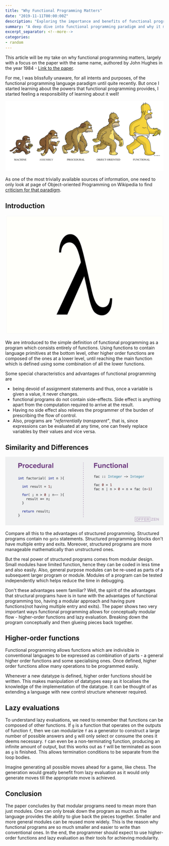 ```yaml
---
title: "Why Functional Programming Matters"
date: "2019-11-11T00:00:00Z"
description: "Exploring the importance and benefits of functional programming based on John Hughes' influential 1984 paper"
summary: "A deep dive into functional programming paradigm and why it matters, inspired by John Hughes' seminal paper"
excerpt_separator: <!--more-->
categories:
- random
---
```


This article will be my take on why functional programming matters, largely with a focus on the paper with the same name, authored by John Hughes in the year 1984 - [Link to the paper](https://github.com/papers-we-love/papers-we-love/blob/master/languages-paradigms/functional_programming/why-functional-programming-matters.pdf).
<!--more-->

For me, I was blissfully unaware, for all intents and purposes, of the functional programming language paradigm until quite recently. But once I started learning about the powers that functional programming provides, I started feeling a responsibility of learning about it well!

![Progress of languages](functional-progressive.png)


As one of the most trivially available sources of information, one need to only look at page of Object-oriented Programming on Wikipedia to find [criticism for that paradigm](https://en.wikipedia.org/wiki/Object-oriented_programming#Criticism).

## Introduction

![Lambda](lambda.png)

We are introduced to the simple definition of functional programming as a program which consists entirely of functions. Using functions to contain language primitives at the bottom level, other higher order functions are composed of the ones at a lower level, until reaching the main function which is defined using some combination of all the lower functions.

Some special characteristics and advantages of functional programming are
  - being devoid of assignment statements and thus, once a variable is given a value, it never changes.
  - functional programs do not contain side-effects. Side effect is anything apart from the computation required to arrive at the result.
  - Having no side effect also relieves the programmer of the burden of prescribing the flow of control.
  - Also, programs are _"referrentially transparent"_, that is, since expressions can be evaluated at any time, one can freely replace variables by their values and vice versa.

## Similarity and Differences

![Procedural vs Functional](procedural-vs-functional.png)

Compare all this to the advantages of structured programming. Structured programs contain no `goto` statements. Structured programming blocks don't have multiple entry and exits. Moreover, structured programs are more manageable mathematically than unstructured ones.

But the real power of structured programs comes from modular design. Small modules have limited function, hence they can be coded in less time and also easily. Also, general purpose modules can be re-used as parts of a subsequent larger program or module. Modules of a program can be tested independently which helps reduce the time in debugging.

Don't these advantages seem familiar? Well, the spirit of the advantages that structural programs have is in tune with the advantages of functional programming too, having a modular approach and having pure functions(not having multiple entry and exits). The paper shows two very important ways functional programming allows for conceptually modular flow - higher-order functions and lazy evaluation. Breaking down the program conceptually and then glueing pieces back together.

## Higher-order functions
Functional programming allows functions which are indivisible in conventional languages to be expressed as combination of parts - a general higher order functions and some specialising ones. Once defined, higher order functions allow many operations to be programmed easily.

Whenever a new datatype is defined, higher order functions should be written. This makes manipulation of datatypes easy as it localises the knowledge of the implementation of the datatype. It can be thought of as extending a language with new control structure whenever required.

## Lazy evaluations
To understand lazy evaluations, we need to remember that functions can be composed of other functions. If `g` is a function that operates on the outputs of function `f`, then we can modularize `f` as a generator to construct a large number of possible answers and `g` will only select or consume the ones it deems necessary. `f` can even be a non-terminating function, producing an infinite amount of output, but this works out as `f` will be terminated as soon as `g` is finished. This allows termination conditions to be separate from the loop bodies.

Imagine generating all possible moves ahead for a game, like chess. The generation would greatly benefit from lazy evaluation as it would only generate moves till the appropriate move is achieved.

## Conclusion
The paper concludes by that modular programs need to mean more than just modules. One can only break down the program as much as the language provides the ability to glue back the pieces together. Smaller and more general modules can be reused more widely. This is the reason why functional programs are so much smaller and easier to write than conventional ones. In the end, the programmer should expect to use higher-order functions and lazy evaluation as their tools for achieving modularity.
